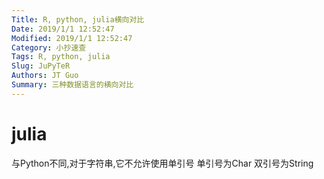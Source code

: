 ```yaml
---
Title: R, python, julia横向对比
Date: 2019/1/1 12:52:47
Modified: 2019/1/1 12:52:47
Category: 小抄速查
Tags: R, python, julia
Slug: JuPyTeR
Authors: JT Guo
Summary: 三种数据语言的横向对比
---
```


# julia

与Python不同,对于字符串,它不允许使用单引号
单引号为Char
双引号为String

